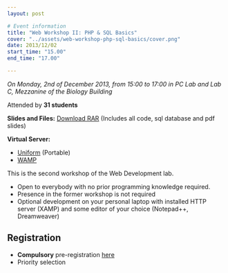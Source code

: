 ```yaml
---
layout: post

# Event information
title: "Web Workshop II: PHP & SQL Basics"
cover: "../assets/web-workshop-php-sql-basics/cover.png"
date: 2013/12/02
start_time: "15.00"
end_time: "17.00"

---
```


_On Monday, 2nd of December 2013, from 15:00 to 17:00 in PC Lab and Lab C, Mezzanine of the Biology Building_

Attended by **31 students**

**Slides and Files:** [Download RAR](../assets/web-workshop-php-sql-basics/Web-Dev-2.rar) (Includes all code, sql database and pdf slides)

**Virtual Server:**

* [Uniform](https://sourceforge.net/projects/miniserver/) (Portable)
* [WAMP](http://www.wampserver.com/en/)

This is the second workshop of the Web Development lab.

* Open to everybody with no prior programming knowledge required.
* Presence in the former workshop is not required
* Optional development on your personal laptop with installed HTTP server (XAMP) and some editor of your choice (Notepad++, Dreamweaver)

## Registration
* **Compulsory** pre-registration [here](http://goo.gl/2fWSFF)
* Priority selection
